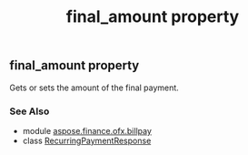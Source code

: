 ﻿---
title: final_amount property
second_title: Aspose.Finance for Python via .NET API References
description: 
type: docs
weight: 50
url: /python-net/aspose.finance.ofx.billpay/recurringpaymentresponse/final_amount/
is_root: false
---

## final_amount property


Gets or sets the amount of the final payment.

### See Also
* module [aspose.finance.ofx.billpay](../../)
* class [RecurringPaymentResponse](/finance/python-net/aspose.finance.ofx.billpay/recurringpaymentresponse)
